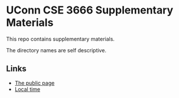 # UConn CSE 3666 Supplementary Materials

This repo contains supplementary materials.

The directory names are self descriptive. 

## Links

* [The public page](https://zhijieshi.github.io/cse3666/)
* [Local time](https://zhijieshi.github.io/cse3666/localtime.html)


